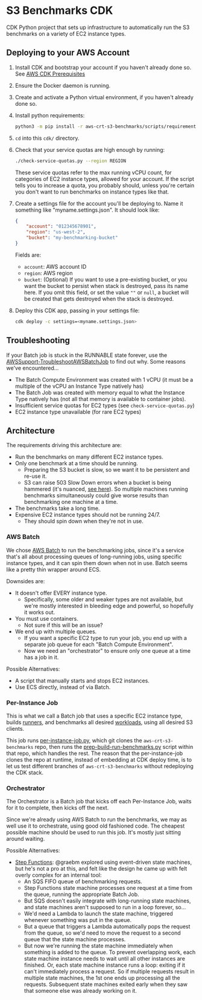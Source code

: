 
# S3 Benchmarks CDK

CDK Python project that sets up infrastructure to automatically run the S3 benchmarks on a variety of EC2 instance types.

## Deploying to your AWS Account

1) Install CDK and bootstrap your account if you haven't already done so. See [AWS CDK Prerequisites](https://docs.aws.amazon.com/cdk/v2/guide/work-with.html#work-with-prerequisites)

1) Ensure the Docker daemon is running.

1) Create and activate a Python virtual environment, if you haven't already done so.

1) Install python requirements:
    ```sh
    python3 -m pip install -r aws-crt-s3-benchmarks/scripts/requirements.txt
    ```

1) `cd` into this `cdk/` directory.

1) Check that your service quotas are high enough by running:
    ```sh
    ./check-service-quotas.py --region REGION
    ```
    These service quotas refer to the max running vCPU count, for categories of EC2 instance types, allowed for your account. If the script tells you to increase a quota, you probably should, unless you're certain you don't want to run benchmarks on instance types like that.

1) Create a settings file for the account you'll be deploying to. Name it something like "myname.settings.json". It should look like:
    ```json
    {
        "account": "012345678901",
        "region": "us-west-2",
        "bucket": "my-benchmarking-bucket"
    }
    ```
    Fields are:
    * `account`: AWS account ID
    * `region`: AWS region
    * `bucket`: (Optional) If you want to use a pre-existing bucket, or you want the bucket to persist when stack is destroyed, pass its name here. If you omit this field, or set the value `""` or `null`, a bucket will be created that gets destroyed when the stack is destroyed.

1) Deploy this CDK app, passing in your settings file:
    ```sh
    cdk deploy -c settings=<myname.settings.json>
    ```

## Troubleshooting

If your Batch job is stuck in the RUNNABLE state forever, use the
[AWSSupport-TroubleshootAWSBatchJob](https://console.aws.amazon.com/systems-manager/documents/AWSSupport-TroubleshootAWSBatchJob/description) to find out why. Some reasons we've encountered...
* The Batch Compute Environment was created with 1 vCPU (it must be a multiple of the vCPU an Instance Type natively has)
* The Batch Job was created with memory equal to what the Instance Type natively has (not all that memory is available to container jobs).
* Insufficient service quotas for EC2 types (see `check-service-quotas.py`)
* EC2 instance type unavailable (for rare EC2 types)

## Architecture

The requirements driving this architecture are:

* Run the benchmarks on many different EC2 instance types.
* Only one benchmark at a time should be running.
    * Preparing the S3 bucket is slow, so we want it to be persistent and re-use it.
    * S3 can raise 503 Slow Down errors when a bucket is being hammered (it's nuanced, [see here](https://docs.aws.amazon.com/AmazonS3/latest/userguide/optimizing-performance.html)). So multiple machines running benchmarks simultaneously could give worse results than benchmarking one machine at a time.
* The benchmarks take a long time.
* Expensive EC2 instance types should not be running 24/7.
    * They should spin down when they're not in use.

### AWS Batch

We chose [AWS Batch](https://aws.amazon.com/batch/) to run the benchmarking jobs, since it's a service that's all about processing queues of long-running jobs, using specific instance types, and it can spin them down when not in use. Batch seems like a pretty thin wrapper around ECS.

Downsides are:
* It doesn't offer EVERY instance type.
    * Specifically, some older and weaker types are not available, but we're mostly interested in bleeding edge and powerful, so hopefully it works out.
* You must use containers.
    * Not sure if this will be an issue?
* We end up with multiple queues.
    * If you want a specific EC2 type to run your job, you end up with a separate job queue for each "Batch Compute Environment".
    * Now we need an "orchestrator" to ensure only one queue at a time has a job in it.

Possible Alternatives:
* A script that manually starts and stops EC2 instances.
* Use ECS directly, instead of via Batch.

### Per-Instance Job

This is what we call a Batch job that uses a specific EC2 instance type, builds [runners](../runners/#readme), and benchmarks all desired [workloads](../workloads/#readme), using all desired S3 clients.

This job runs [per-instance-job.py](per-instance-job.py), which git clones the `aws-crt-s3-benchmarks` repo, then runs the [prep-build-run-benchmarks.py](../scripts/prep-build-run-benchmarks.py) script within that repo, which handles the rest. The reason that the per-instance-job clones the repo at runtime, instead of embedding at CDK deploy time, is to let us test different branches of `aws-crt-s3-benchmarks` without redeploying the CDK stack.

### Orchestrator

The Orchestrator is a Batch job that kicks off each Per-Instance Job, waits for it to complete, then kicks off the next.

Since we're already using AWS Batch to run the benchmarks, we may as well use it to orchestrate, using good old fashioned code. The cheapest possible machine should be used to run this job. It's mostly just sitting around waiting.

Possible Alternatives:
* [Step Functions](https://aws.amazon.com/step-functions/): @graebm explored using event-driven state machines, but he's not a pro at this, and felt like the design he came up with felt overly complex for an internal tool:
    * An SQS FIFO queue of benchmarking requests.
    * Step Functions state machine processes one request at a time from the queue, running the appropriate Batch Job.
    * But SQS doesn't easily integrate with long-running state machines, and state machines aren't supposed to run in a loop forever, so...
    * We'd need a Lambda to launch the state machine, triggered whenever something was put in the queue.
    * But a queue that triggers a Lambda automatically pops the request from the queue, so we'd need to move the request to a second queue that the state machine processes.
    * But now we're running the state machine immediately when something is added to the queue. To prevent overlapping work, each state machine instance needs to wait until all other instances are finished. Or, each state machine instance runs a loop: exiting if it can't immediately process a request. So if multiple requests result in multiple state machines, the 1st one ends up processing all the requests. Subsequent state machines exited early when they saw that someone else was already working on it.
